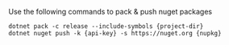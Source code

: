 Use the following commands to pack & push nuget packages

```
dotnet pack -c release --include-symbols {project-dir}
dotnet nuget push -k {api-key} -s https://nuget.org {nupkg}
```